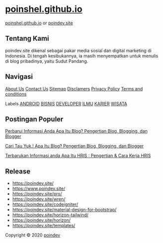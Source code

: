 # [poinshel.github.io](https://github.com/Poinshel/poinshel.github.io)
 [poinshel.github.io](https://github.com/Poinshel/poinshel.github.io) or [poindev.site](https://www.poindev.site)
## Tentang Kami
poindev.site dikenal sebagai pakar media sosial dan digital marketing di Indonesia. Di tengah kesibukannya, ia masih menyempatkan untuk menulis di blog pribadinya, yaitu Sudut Pandang.

## Navigasi
[About Us](https://www.poindev.site/p/about-us.html)
[Contact Us](https://www.poindev.site/p/contac-us.html)
 [Sitemap](https://www.poindev.site/p/sitemap.html)
 [Disclamers](https://www.poindev.site/p/disclamers.html)
 [Privacy Policy](https://www.poindev.site/p/privacy-policy.html)
 [Terms and conditions](https://www.poindev.site/p/terms-and-conditions.html)

Labels
[ANDROID](https://www.poindev.site/search/label/ANDROID)
[BISNIS](https://www.poindev.site/search/label/BISNIS)
[DEVELOPER](https://www.poindev.site/search/label/DEVELOPER)
[ILMU](https://www.poindev.site/search/label/ILMU)
[KARIER](https://www.poindev.site/search/label/KARIER)
[WISATA](https://www.poindev.site/search/label/WISATA)

## Postingan Populer

[Perbarui Informasi Anda Apa Itu Blog? Pengertian Blog, Blogging, dan Blogger](https://www.poindev.site/2023/07/apa-itu-blog_3.html)

[Cari Tau Yuk.! Apa Itu Blog? Pengertian Blog, Blogging, dan Blogger](https://www.poindev.site/2023/07/apa-itu-blog.html)

[Terbarukan Informasi anda Apa Itu HRIS : Pengertian & Cara Kerja HRIS](https://www.poindev.site/2023/07/hris.html)


## Release 
- https://poindev.site/
- https://www.poindev.site/
- https://poindev.site/pro/
- https://poindev.site/wren/
- https://poindev.site/codeigniter/
- https://poindev.site/material-design-for-bootstrap/
- https://poindev.site/horizon-tailwind/
- https://poindev.site/horizon/
- https://poindev.site/templates/


Copyright © 2020 [poindev](https://www.alhikmah.my.id/)
